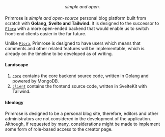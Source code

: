 <div align="center"><i>simple and  open.</i></div>

#### 

Primrose  is *simple and open-source* personal blog platform built from scratch with **Golang**, **Svelte and  Tailwind**. It is 
designed to the successor to [`Flora`](https://github.com/ShindouMihou/Flora) with a more open-ended backend that would 
enable us to switch front-end clients easier in the far future.

Unlike [`Flora`](https://github.com/ShindouMihou/Flora), Primrose is designed to have users which means that comments 
and other related features will be implementable, which is already on the timeline to be developed as of writing.

#### Landscape
1. [`core`](core) contains the core backend source code, written in Golang and powered by MongoDB.
2. [`client`](client) contains the frontend source code, written in SvelteKit with Tailwind.

#### Ideology

Primrose is designed to be a personal blog site, therefore, editors and other administrators are not considered in the 
development of the application. Although, if requested by many, considerations might be made to implement some form of 
role-based access to the creator page.